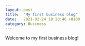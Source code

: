 ```yaml
---
layout: post
title:  "My first business blog"
date:   2021-02-24 18:20:40 +0100
category: Business
--- 
```

Welcome to my first business blog! 
